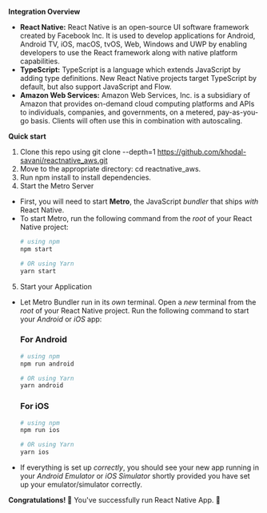 **Integration Overview**

- **React Native:** React Native is an open-source UI software framework created by Facebook Inc. It is used to develop applications for Android, Android TV, iOS, macOS, tvOS, Web, Windows and UWP by enabling developers to use the React framework along with native platform capabilities.
- **TypeScript:** TypeScript is a language which extends JavaScript by adding type definitions. New React Native projects target TypeScript by default, but also support JavaScript and Flow.
- **Amazon Web Services:** Amazon Web Services, Inc. is a subsidiary of Amazon that provides on-demand cloud computing platforms and APIs to individuals, companies, and governments, on a metered, pay-as-you-go basis. Clients will often use this in combination with autoscaling.

**Quick start**

1. Clone this repo using git clone --depth=1 <https://github.com/khodal-savani/reactnative_aws.git>
2. Move to the appropriate directory: cd reactnative_aws.
3. Run npm install to install dependencies.
4. Start the Metro Server
  - First, you will need to start **Metro**, the JavaScript _bundler_ that ships _with_ React Native.
  - To start Metro, run the following command from the _root_ of your React Native project:
    ```bash
    # using npm
    npm start
    
    # OR using Yarn
    yarn start
    ```
5. Start your Application
  - Let Metro Bundler run in its _own_ terminal. Open a _new_ terminal from the _root_ of your React Native project. Run the following command to start your _Android_ or _iOS_ app:
    
    ### For Android
    
    ```bash
    # using npm
    npm run android
    
    # OR using Yarn
    yarn android
    ```
    
    ### For iOS
    
    ```bash
    # using npm
    npm run ios
    
    # OR using Yarn
    yarn ios
    ``` 

  - If everything is set up _correctly_, you should see your new app running in your _Android Emulator_ or _iOS Simulator_ shortly provided you have set up your emulator/simulator correctly.

**Congratulations! :tada:**
You've successfully run React Native App. :partying_face:

